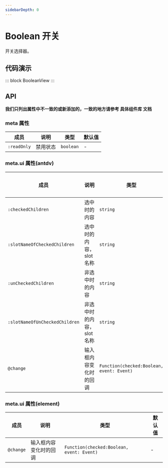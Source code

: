 ```yaml
---
sidebarDepth: 0
---
```


# Boolean 开关

开关选择器。

## 代码演示

::: block
BooleanView
:::

## API

**我们只列出属性中不一致的或新添加的，一致的地方请参考 具体组件库 文档**

### meta 属性

| 成员        | 说明     | 类型      | 默认值 |
| ----------- | -------- | --------- | ------ |
| `:readOnly` | 禁用状态 | `boolean` | -      |

### meta.ui 属性(antdv)

| 成员                           | 说明                      | 类型                                      | 默认值 |
| ------------------------------ | ------------------------- | ----------------------------------------- | ------ |
| `:checkedChildren`             | 选中时的内容              | `string`                                  | -      |
| `:slotNameOfCheckedChildren`   | 选中时的内容，slot 名称   | `string`                                  | -      |
| `:unCheckedChildren`           | 非选中时的内容            | `string`                                  | -      |
| `:slotNameOfUnCheckedChildren` | 非选中时的内容，slot 名称 | `string`                                  | -      |
| `@change`                      | 输入框内容变化时的回调    | `Function(checked:Boolean, event: Event)` | -      |

### meta.ui 属性(element)

| 成员      | 说明                   | 类型                                      | 默认值 |
| --------- | ---------------------- | ----------------------------------------- | ------ |
| `@change` | 输入框内容变化时的回调 | `Function(checked:Boolean, event: Event)` | -      |
